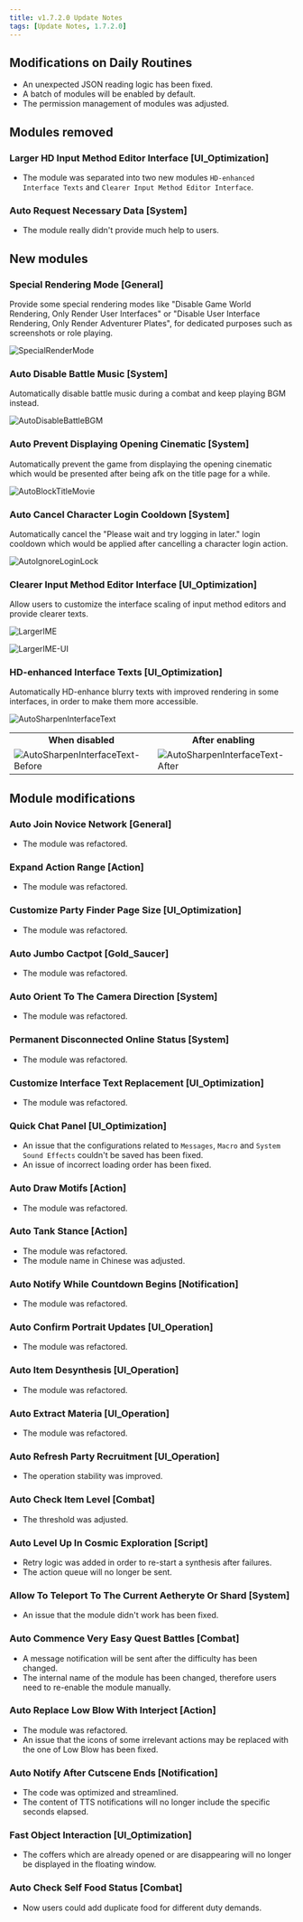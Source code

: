 ```yaml
---
title: v1.7.2.0 Update Notes
tags: [Update Notes, 1.7.2.0]
---
```


## Modifications on Daily Routines

- An unexpected JSON reading logic has been fixed.
- A batch of modules will be enabled by default.
- The permission management of modules was adjusted.

## Modules removed

### Larger HD Input Method Editor Interface [UI_Optimization]

- The module was separated into two new modules `HD-enhanced Interface Texts` and `Clearer Input Method Editor Interface`.

### Auto Request Necessary Data [System]

- The module really didn't provide much help to users.

## New modules

### Special Rendering Mode [General]

Provide some special rendering modes like "Disable Game World Rendering, Only Render User Interfaces" or "Disable User Interface Rendering, Only Render Adventurer Plates", for dedicated purposes such as screenshots or role playing.

![SpecialRenderMode](/assets/Changelog/1.7.2.0/SpecialRenderMode.png) 

### Auto Disable Battle Music [System]

Automatically disable battle music during a combat and keep playing BGM instead.

![AutoDisableBattleBGM](/assets/Changelog/1.7.2.0/AutoDisableBattleBGM.png) 

### Auto Prevent Displaying Opening Cinematic [System]

Automatically prevent the game from displaying the opening cinematic which would be presented after being afk on the title page for a while.

![AutoBlockTitleMovie](/assets/Changelog/1.7.2.0/AutoBlockTitleMovie.png)

### Auto Cancel Character Login Cooldown [System]

Automatically cancel the "Please wait and try logging in later." login cooldown which would be applied after cancelling a character login action.

![AutoIgnoreLoginLock](/assets/Changelog/1.7.2.0/AutoIgnoreLoginLock.png)

### Clearer Input Method Editor Interface [UI_Optimization]

Allow users to customize the interface scaling of input method editors and provide clearer texts.

![LargerIME](/assets/Changelog/1.7.2.0/LargerIME.png)

![LargerIME-UI](/assets/Changelog/1.7.2.0/LargerIME-UI.png)

### HD-enhanced Interface Texts [UI_Optimization]

Automatically HD-enhance blurry texts with improved rendering in some interfaces, in order to make them more accessible.

![AutoSharpenInterfaceText](/assets/Changelog/1.7.2.0/AutoSharpenInterfaceText.png)

<table>
  <tr>
    <td align="center"><b>When disabled</b></td>
    <td align="center"><b>After enabling</b></td>
  </tr>
  <tr>
    <td><img src="/assets/Changelog/1.7.2.0/AutoSharpenInterfaceText-Before.png" alt="AutoSharpenInterfaceText-Before"></td>
    <td><img src="/assets/Changelog/1.7.2.0/AutoSharpenInterfaceText-After.png" alt="AutoSharpenInterfaceText-After"></td>
  </tr>
</table>

## Module modifications

### Auto Join Novice Network [General]

- The module was refactored.

### Expand Action Range [Action]

- The module was refactored.

### Customize Party Finder Page Size [UI_Optimization]

- The module was refactored.

### Auto Jumbo Cactpot [Gold_Saucer]

- The module was refactored.

### Auto Orient To The Camera Direction [System]

- The module was refactored.

### Permanent Disconnected Online Status [System]

- The module was refactored.

### Customize Interface Text Replacement [UI_Optimization]

- The module was refactored.

### Quick Chat Panel [UI_Optimization]

- An issue that the configurations related to `Messages`, `Macro` and `System Sound Effects` couldn't be saved has been fixed.
- An issue of incorrect loading order has been fixed.

### Auto Draw Motifs [Action]

- The module was refactored.

### Auto Tank Stance [Action]

- The module was refactored.
- The module name in Chinese was adjusted.

### Auto Notify While Countdown Begins [Notification]

- The module was refactored.

### Auto Confirm Portrait Updates [UI_Operation]

- The module was refactored.

### Auto Item Desynthesis [UI_Operation]

- The module was refactored.

### Auto Extract Materia [UI_Operation]

- The module was refactored.

### Auto Refresh Party Recruitment [UI_Operation]

- The operation stability was improved.

### Auto Check Item Level [Combat]

- The threshold was adjusted.

### Auto Level Up In Cosmic Exploration [Script]

- Retry logic was added in order to re-start a synthesis after failures.
- The action queue will no longer be sent.

### Allow To Teleport To The Current Aetheryte Or Shard [System]

- An issue that the module didn't work has been fixed.

### Auto Commence Very Easy Quest Battles [Combat]

- A message notification will be sent after the difficulty has been changed.
- The internal name of the module has been changed, therefore users need to re-enable the module manually.

### Auto Replace Low Blow With Interject [Action]

- The module was refactored.
- An issue that the icons of some irrelevant actions may be replaced with the one of Low Blow has been fixed.

### Auto Notify After Cutscene Ends [Notification]

- The code was optimized and streamlined.
- The content of TTS notifications will no longer include the specific seconds elapsed.

### Fast Object Interaction [UI_Optimization]

- The coffers which are already opened or are disappearing will no longer be displayed in the floating window.

### Auto Check Self Food Status [Combat]

- Now users could add duplicate food for different duty demands.